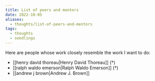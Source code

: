 ```yaml
---
title: List of peers and mentors
date: 2022-10-05
aliases:
  - thoughts/list-of-peers-and-mentors
tags:
  - thoughts
  - seedlings
---
```

Here are people whose work closely resemble the work I want to do:

- [[henry david thoreau|Henry David Thoreau]] (†)
- [[ralph waldo emerson|Ralph Waldo Emerson]] (†)
- [[andrew j brown|Andrew J. Brown]]